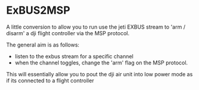 # ExBUS2MSP

A little conversion to allow you to run use the jeti EXBUS stream to 'arm / disarm' a dji flight controller via the MSP protocol.

The general aim is as follows:


- listen to the exbus stream for a specific channel
- when the channel toggles, change the 'arm' flag on the MSP protocol.

This will essentially allow you to pout the dji air unit into low power mode as if its connected to a flight controller